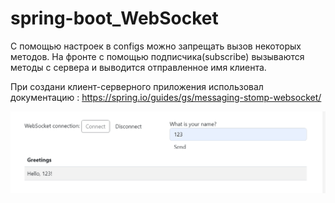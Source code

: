 # spring-boot_WebSocket
С помощью настроек в configs можно запрещать вызов некоторых методов. 
На фронте с помощью подписчика(subscribe) вызываются методы с сервера и выводится отправленное имя клиента.

При создани клиент-серверного приложения использовал документацию : https://spring.io/guides/gs/messaging-stomp-websocket/


![Image text](https://github.com/vyshky/spring-boot_WebSocket/blob/main/image_2023-01-14_19-06-28.png)
